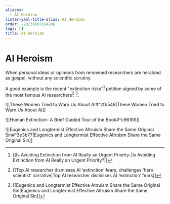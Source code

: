 ```yaml
---
aliases:
  - AI Heroism
linter-yaml-title-alias: AI Heroism
order: -20230607164206
tags: []
title: AI Heroism
---
```


# AI Heroism

When personal ideas or opinions from renowned researchers are heralded as gospel, without any scientific scrutiny.

A good example is the recent "extinction risks"[^1] petition signed by some of the most famous AI researchers[^2] [^3].

![[These Women Tried to Warn Us About AI#^2fb548|These Women Tried to Warn Us About AI]]

![[Human Extinction- A Brief Guided Tour of the Book#^c96165]]

![[Eugenics and Longtermist Effective Altruism Share the Same Original Sin#^3e3b77|Eugenics and Longtermist Effective Altruism Share the Same Original Sin]]

[^1]: [[Is Avoiding Extinction from AI Really an Urgent Priority-|Is Avoiding Extinction from AI Really an Urgent Priority?]]
[^2]: [[Top AI researcher dismisses AI ‘extinction’ fears, challenges ‘hero scientist’ narrative|Top AI researcher dismisses AI ‘extinction’ fears]]
[^3]: [[Eugenics and Longtermist Effective Altruism Share the Same Original Sin|Eugenics and Longtermist Effective Altruism Share the Same Original Sin]]